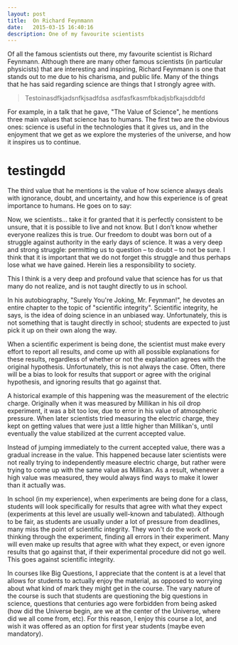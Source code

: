 ```yaml
---
layout: post
title:  On Richard Feynmann
date:   2015-03-15 16:40:16
description: One of my favourite scientists
---
```

Of all the famous scientists out there, my favourite scientist is Richard Feynmann. Although there are many other famous scientists (in particular physicists) that are interesting and inspiring, Richard Feynmann is one that stands out to me due to his charisma, and public life. Many of the things that he has said regarding science are things that I strongly agree with.

>Testoinasdfkjadsnfkjsadfdsa
>asdfasfkasmfbkadjsbfkajsddbfd

For example, in a talk that he gave, "The Value of Science", he mentions three main values that science has to humans. The first two are the obvious ones: science is useful in the technologies that it gives us, and in the enjoyment that we get as we explore the mysteries of the universe, and how it inspires us to continue.

testingdd
=========

The third value that he mentions is the value of how science always deals with ignorance, doubt, and uncertainty, and how this experience is of great importance to humans. He goes on to say:

Now, we scientists… take it for granted that it is perfectly consistent to be unsure, that it is possible to live and not know. But I don’t know whether everyone realizes this is true. Our freedom to doubt was born out of a struggle against authority in the early days of science. It was a very deep and strong struggle: permitting us to question – to doubt – to not be sure. I think that it is important that we do not forget this struggle and thus perhaps lose what we have gained. Herein lies a responsibility to society.

This I think is a very deep and profound value that science has for us that many do not realize, and is not taught directly to us in school.

In his autobiography, "Surely You're Joking, Mr. Feynman!", he devotes an entire chapter to the topic of "scientific integrity". Scientific integrity, he says, is the idea of doing science in an unbiased way. Unfortunately, this is not something that is taught directly in school; students are expected to just pick it up on their own along the way.

When a scientific experiment is being done, the scientist must make every effort to report all results, and come up with all possible explanations for these results, regardless of whether or not the explanation agrees with the original hypothesis. Unfortunately, this is not always the case. Often, there will be a bias to look for results that support or agree with the original hypothesis, and ignoring results that go against that.

A historical example of this happening was the measurement of the electric charge. Originally when it was measured by Millikan in his oil drop experiment, it was a bit too low, due to error in his value of atmospheric pressure. When later scientists tried measuring the electric charge, they kept on getting values that were just a little higher than Millikan's, until eventually the value stabilized at the current accepted value.

Instead of jumping immediately to the current accepted value, there was a gradual increase in the value. This happened because later scientists were not really trying to independently measure electric charge, but rather were trying to come up with the same value as Millikan. As a result, whenever a high value was measured, they would always find ways to make it lower than it actually was.

In school (in my experience), when experiments are being done for a class, students will look specifically for results that agree with what they expect (experiments at this level are usually well-known and tabulated). Although to be fair, as students are usually under a lot of pressure from deadlines, many miss the point of scientific integrity. They won't do the work of thinking through the experiment, finding all errors in their experiment. Many will even make up results that agree with what they expect, or even ignore results that go against that, if their experimental procedure did not go well. This goes against scientific integrity.

In courses like Big Questions, I appreciate that the content is at a level that allows for students to actually enjoy the material, as opposed to worrying about what kind of mark they might get in the course. The vary nature of the course is such that students are questioning the big questions in science, questions that centuries ago were forbidden from being asked (how did the Universe begin, are we at the center of the Universe, where did we all come from, etc). For this reason, I enjoy this course a lot, and wish it was offered as an option for first year students (maybe even mandatory).
